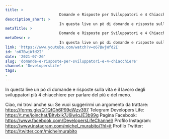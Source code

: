 ```yaml
---
title: > 
                        Domande e Risposte per Sviluppatori e 4 Chiacchiere
description_short: > 
                        In questa live un pò di domande e risposte sulla vita e il lavoro degli sviluppatori più 4 chiacchiere per parlare del più e del meno.
metaTitle: > 
                        Domande e Risposte per Sviluppatori e 4 Chiacchiere
metaDesc: > 
                        In questa live un pò di domande e risposte sulla vita e il lavoro degli sviluppatori più 4 chiacchiere per parlare del più e del meno.
link: 'https://www.youtube.com/watch?v=o67BwjWfd2I'
id: 'o67BwjWfd2I'
date: '2021-07-26'
slug: 'domande-e-risposte-per-sviluppatori-e-4-chiacchiere'
channel: 'DevelopersLife'
tags: 
- 
---
```

In questa live un pò di domande e risposte sulla vita e il lavoro degli sviluppatori più 4 chiacchiere per parlare del più e del meno.

Ciao, mi trovi anche su:
Se vuoi suggerirmi un argomento da trattare: https://forms.gle/QTQfGh6P99eWzv397
Telegram Developers Life: https://t.me/joinchat/BItvlxik7J6iwIqJE3b99g
Pagina Facebook: https://www.facebook.com/DevelopersLifeChannel/
Profilo Instagram: https://www.instagram.com/michel_murabito/?hl=it
Profilo Twitter: https://twitter.com/michelmurabito​